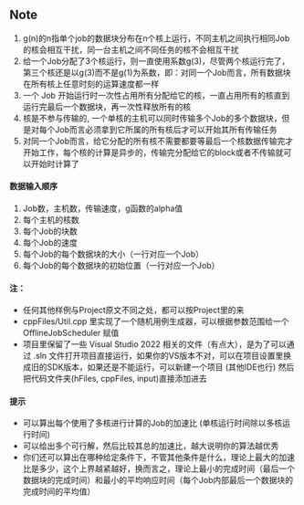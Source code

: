 ## Note

1. g(n)的n指单个job的数据块分布在n个核上运行，不同主机之间执行相同Job的核会相互干扰，同一台主机之间不同任务的核不会相互干扰
2. 给一个Job分配了3个核运行，则一直使用系数g(3)，尽管两个核运行完了，第三个核还是以g(3)而不是g(1)为系数，即：对同一个Job而言，所有数据块在所有核上任意时刻的运算速度都一样
3. 一个 Job 开始运行时一次性占用所有分配给它的核，一直占用所有的核直到运行完最后一个数据块，再一次性释放所有的核
4. 核是不参与传输的, 一个单核的主机可以同时传输多个Job的多个数据块，但是对每个Job而言必须拿到它所属的所有核后才可以开始其所有传输任务
6. 对同一个Job而言，给它分配的所有核不需要都要等最后一个核数据传输完才开始工作，每个核的计算是异步的，传输完分配给它的block或者不传输就可以开始时计算了

#### 数据输入顺序

1. Job数，主机数，传输速度，g函数的alpha值
2. 每个主机的核数
3. 每个Job的块数
4. 每个Job的速度
5. 每个Job的每个数据块的大小（一行对应一个Job）
6. 每个Job的每个数据块的初始位置（一行对应一个Job）

#### 注：

* 任何其他样例与Project原文不同之处，都可以按Project里的来
* cppFiles/Util.cpp 里实现了一个随机用例生成器，可以根据参数范围给一个 OfflineJobScheduler 赋值
* 项目里保留了一些 Visual Studio 2022 相关的文件（有点大），是为了可以通过 .sln 文件打开项目直接运行，如果你的VS版本不对，可以在项目设置里换成旧的SDK版本，如果还是不能运行，可以新建一个项目 (其他IDE也行) 然后把代码文件夹(hFiles, cppFiles, input)直接添加进去

#### 提示

* 可以算出每个使用了多核进行计算的Job的加速比 (单核运行时间除以多核运行时间)
* 可以给出多个可行解，然后比较其总的加速比，越大说明你的算法越优秀
* 你们还可以算出在哪种给定条件下，不管其他条件是什么，理论上最大的加速比是多少，这个上界越紧越好，换而言之，理论上最小的完成时间（最后一个数据块的完成时间）和最小的平均响应时间（每个Job内部最后一个数据块的完成时间的平均值）

